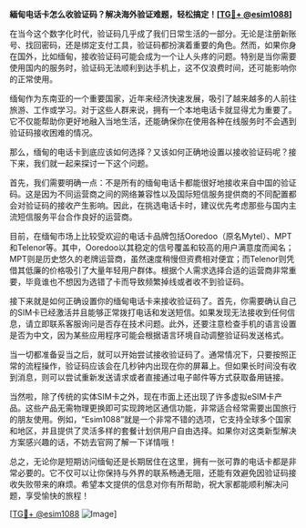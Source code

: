 **緬甸电话卡怎么收验证码？解决海外验证难题，轻松搞定！[[TG💪+ @esim1088](https://t.me/s/esim1088)]**

在当今这个数字化时代，验证码几乎成了我们日常生活的一部分。无论是注册新账号、找回密码，还是绑定支付工具，验证码都扮演着重要的角色。然而，如果你身在国外，比如缅甸，接收验证码可能会成为一个让人头疼的问题。特别是当你需要使用国内的服务时，验证码无法顺利到达手机上，这不仅浪费时间，还可能影响你的正常使用。

缅甸作为东南亚的一个重要国家，近年来经济快速发展，吸引了越来越多的人前往旅游、工作或学习。对于这些人群来说，拥有一个本地电话卡就显得尤为重要了。它不仅能帮助你更好地融入当地生活，还能确保你在使用各种在线服务时不会遇到验证码接收困难的情况。

那么，缅甸的电话卡到底应该如何选择？又该如何正确地设置以接收验证码呢？接下来，我们就一起来探讨一下这个问题。

首先，我们需要明确一点：不是所有的缅甸电话卡都能很好地接收来自中国的验证码。这是因为不同运营商之间的网络兼容性以及国际短信服务提供商的不同配置都会对验证码的接收产生影响。因此，在挑选电话卡时，建议优先考虑那些与国内主流短信服务平台合作良好的运营商。

目前，在缅甸市场上比较受欢迎的电话卡品牌包括Ooredoo（原名Mytel）、MPT和Telenor等。其中，Ooredoo以其稳定的信号覆盖和较高的用户满意度而闻名；MPT则是历史悠久的老牌运营商，虽然速度稍慢但资费相对便宜；而Telenor则凭借其低廉的价格吸引了大量年轻用户群体。根据个人需求选择合适的运营商非常重要，毕竟谁也不想因为选错了卡而导致频繁掉线或者收不到验证码。

接下来就是如何正确设置你的缅甸电话卡来接收验证码了。首先，你需要确认自己的SIM卡已经激活并且能够正常拨打电话和发送短信。如果发现无法接收到任何信息，请立即联系客服询问是否存在技术问题。此外，还要注意检查手机的语言设置是否为中文，因为某些应用程序可能会根据语言环境自动调整验证码发送格式。

当一切都准备妥当之后，就可以开始尝试接收验证码了。通常情况下，只要按照正常的流程操作，验证码应该会在几秒钟内出现在你的屏幕上。但如果长时间没有收到消息，则可以尝试重新发送请求或者直接通过电子邮件等方式获取备用链接。

当然啦，除了传统的实体SIM卡之外，现在市面上还出现了许多虚拟eSIM卡产品。这些产品无需物理更换即可实现跨地区通信功能，非常适合经常需要出国旅行的朋友使用。例如，“Esim1088”就是一个非常不错的选项，它支持全球多个国家和地区，并且提供了灵活多样的套餐计划供用户自由选择。如果你对这类新型解决方案感兴趣的话，不妨去官网了解一下详情哦！

总之，无论你是短期访问缅甸还是长期居住在这里，拥有一张可靠的电话卡都是非常必要的。它不仅可以让你保持与外界的联系畅通无阻，还能有效避免因验证码接收失败带来的麻烦。希望本文提供的信息对你有所帮助，祝大家都能顺利解决问题，享受愉快的旅程！

[[TG💪+ @esim1088](https://t.me/s/esim1088) ![Image](https://i.postimg.cc/4NQfJmqS/Snipaste-2025-05-13-00-14-12.png)]